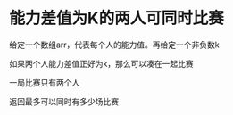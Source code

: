 # 能力差值为K的两人可同时比赛

给定一个数组arr，代表每个人的能力值。再给定一个非负数k

如果两个人能力差值正好为k，那么可以凑在一起比赛

一局比赛只有两个人

返回最多可以同时有多少场比赛
